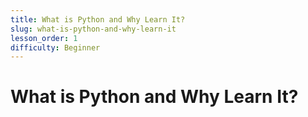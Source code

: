 ```yaml
---
title: What is Python and Why Learn It?
slug: what-is-python-and-why-learn-it
lesson_order: 1
difficulty: Beginner
---
```


# What is Python and Why Learn It?



